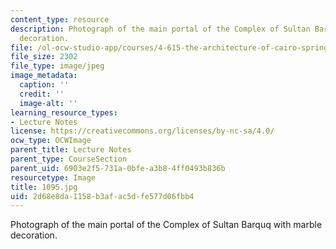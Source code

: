 ```yaml
---
content_type: resource
description: Photograph of the main portal of the Complex of Sultan Barquq with marble
  decoration.
file: /ol-ocw-studio-app/courses/4-615-the-architecture-of-cairo-spring-2002/2d68e8da1158b3afac5dfe577d06fbb4_1095.jpg
file_size: 2302
file_type: image/jpeg
image_metadata:
  caption: ''
  credit: ''
  image-alt: ''
learning_resource_types:
- Lecture Notes
license: https://creativecommons.org/licenses/by-nc-sa/4.0/
ocw_type: OCWImage
parent_title: Lecture Notes
parent_type: CourseSection
parent_uid: 6903e2f5-731a-0bfe-a3b8-4ff0493b836b
resourcetype: Image
title: 1095.jpg
uid: 2d68e8da-1158-b3af-ac5d-fe577d06fbb4
---
```

Photograph of the main portal of the Complex of Sultan Barquq with marble decoration.